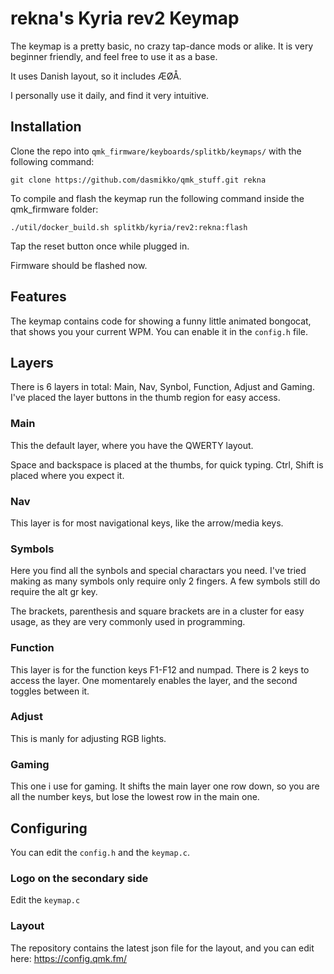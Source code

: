 # rekna's Kyria rev2 Keymap

The keymap is a pretty basic, no crazy tap-dance mods or alike. It is very beginner friendly, and feel free to use it as a base.

It uses Danish layout, so it includes ÆØÅ.

I personally use it daily, and find it very intuitive.

## Installation
Clone the repo into `qmk_firmware/keyboards/splitkb/keymaps/` with the following command:

`git clone https://github.com/dasmikko/qmk_stuff.git rekna`

To compile and flash the keymap run the following command inside the qmk_firmware folder:

`./util/docker_build.sh splitkb/kyria/rev2:rekna:flash`

Tap the reset button once while plugged in.

Firmware should be flashed now.

## Features
The keymap contains code for showing a funny little animated bongocat, that shows you your current WPM.
You can enable it in the `config.h` file.

## Layers
There is 6 layers in total: Main, Nav, Synbol, Function, Adjust and Gaming. I've placed the layer buttons in the thumb region for easy access.

### Main
This the default layer, where you have the QWERTY layout.

Space and backspace is placed at the thumbs, for quick typing. Ctrl, Shift is placed where you expect it.

### Nav
This layer is for most navigational keys, like the arrow/media keys.

### Symbols
Here you find all the synbols and special charactars you need. I've tried making as many symbols only require only 2 fingers. A few symbols still do require the alt gr key.

The brackets, parenthesis and square brackets are in a cluster for easy usage, as they are very commonly used in programming.

### Function
This layer is for the function keys F1-F12 and numpad. There is 2 keys to access the layer. One momentarely enables the layer, and the second toggles between it.

### Adjust
This is manly for adjusting RGB lights.

### Gaming
This one i use for gaming. It shifts the main layer one row down, so you are all the number keys, but lose the lowest row in the main one.

## Configuring 
You can edit the `config.h` and the `keymap.c`.

### Logo on the secondary side
Edit the `keymap.c`

### Layout
The repository contains the latest json file for the layout, and you can edit here: https://config.qmk.fm/
